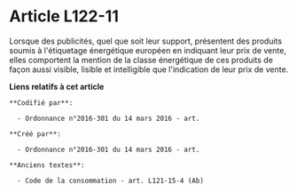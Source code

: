 # Article L122-11

Lorsque des publicités, quel que soit leur support, présentent des produits soumis à l'étiquetage énergétique européen en
indiquant leur prix de vente, elles comportent la mention de la classe énergétique de ces produits de façon aussi visible,
lisible et intelligible que l'indication de leur prix de vente.

**Liens relatifs à cet article**

	**Codifié par**:

	  - Ordonnance n°2016-301 du 14 mars 2016 - art.

	**Créé par**:

	  - Ordonnance n°2016-301 du 14 mars 2016 - art.

	**Anciens textes**:

	  - Code de la consommation - art. L121-15-4 (Ab)

